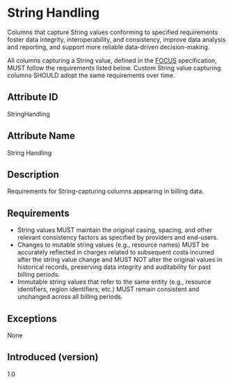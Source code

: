 # String Handling

Columns that capture String values conforming to specified requirements foster data integrity, interoperability, and consistency, improve data analysis and reporting, and support more reliable data-driven decision-making.

All columns capturing a String value, defined in the [FOCUS](#glossary:finops-cost-and-usage-specification) specification, MUST follow the requirements listed below. Custom String value capturing columns SHOULD adopt the same requirements over time.

## Attribute ID

StringHandling

## Attribute Name

String Handling

## Description

Requirements for String-capturing columns appearing in billing data.

## Requirements

* String values MUST maintain the original casing, spacing, and other relevant consistency factors as specified by providers and end-users.
* Changes to mutable string values (e.g., resource names) MUST be accurately reflected in charges related to subsequent costs incurred after the string value change and MUST NOT alter the original values in historical records, preserving data integrity and auditability for past billing periods.
* Immutable string values that refer to the same entity (e.g., resource identifiers, region identifiers, etc.) MUST remain consistent and unchanged across all billing periods.

## Exceptions

None

## Introduced (version)

1.0
